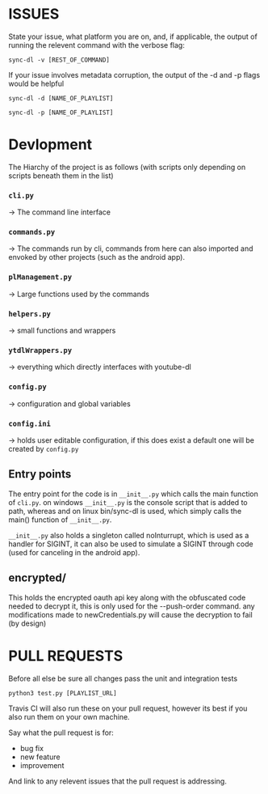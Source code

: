 # ISSUES
State your issue, what platform you are on, and, if applicable, the output of running the relevent command with the verbose flag:
```
sync-dl -v [REST_OF_COMMAND]
```
If your issue involves metadata corruption, the output of the -d and -p flags would be helpful
```
sync-dl -d [NAME_OF_PLAYLIST]
```
```
sync-dl -p [NAME_OF_PLAYLIST]
```
# Devlopment
The Hiarchy of the project is as follows (with scripts only depending on scripts beneath them in the list)


### `cli.py`       
-> The command line interface

### `commands.py`     
-> The commands run by cli, commands from here can also imported and envoked by other projects (such as the android app).

### `plManagement.py` 
-> Large functions used by the commands

### `helpers.py`
-> small functions and wrappers

### `ytdlWrappers.py`
-> everything which directly interfaces with youtube-dl

### `config.py`
-> configuration and global variables

### `config.ini`
-> holds user editable configuration, if this does exist a default one will be created by `config.py`

## Entry points
The entry point for the code is in `__init__.py` which calls the main function of `cli.py`. on windows `__init__.py` is the console script that is added to path, whereas and on linux bin/sync-dl is used, which simply calls the main() function of `__init__.py`.

`__init__.py` also holds a singleton called noInturrupt, which is used as a handler for SIGINT, it can also be used to simulate a SIGINT through code (used for canceling in the android app).

## encrypted/
This holds the encrypted oauth api key along with the obfuscated code needed to decrypt it, this is only used for the --push-order command. any modifications made to newCredentials.py will cause the decryption to fail (by design)

# PULL REQUESTS
Before all else be sure all changes pass the unit and integration tests
```
python3 test.py [PLAYLIST_URL]
```

Travis CI will also run these on your pull request, however its best if you also run them on your own machine. 

Say what the pull request is for: 
 - bug fix
 - new feature
 - improvement

And link to any relevent issues that the pull request is addressing.
